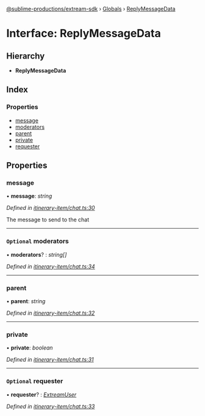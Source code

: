 [@sublime-productions/extream-sdk](../README.md) › [Globals](../globals.md) › [ReplyMessageData](replymessagedata.md)

# Interface: ReplyMessageData

## Hierarchy

* **ReplyMessageData**

## Index

### Properties

* [message](replymessagedata.md#message)
* [moderators](replymessagedata.md#optional-moderators)
* [parent](replymessagedata.md#parent)
* [private](replymessagedata.md#private)
* [requester](replymessagedata.md#optional-requester)

## Properties

###  message

• **message**: *string*

*Defined in [itinerary-item/chat.ts:30](https://github.com/Extream-SaaS/ex-sdk/blob/c40df84/src/itinerary-item/chat.ts#L30)*

The message to send to the chat

___

### `Optional` moderators

• **moderators**? : *string[]*

*Defined in [itinerary-item/chat.ts:34](https://github.com/Extream-SaaS/ex-sdk/blob/c40df84/src/itinerary-item/chat.ts#L34)*

___

###  parent

• **parent**: *string*

*Defined in [itinerary-item/chat.ts:32](https://github.com/Extream-SaaS/ex-sdk/blob/c40df84/src/itinerary-item/chat.ts#L32)*

___

###  private

• **private**: *boolean*

*Defined in [itinerary-item/chat.ts:31](https://github.com/Extream-SaaS/ex-sdk/blob/c40df84/src/itinerary-item/chat.ts#L31)*

___

### `Optional` requester

• **requester**? : *[ExtreamUser](extreamuser.md)*

*Defined in [itinerary-item/chat.ts:33](https://github.com/Extream-SaaS/ex-sdk/blob/c40df84/src/itinerary-item/chat.ts#L33)*
